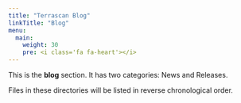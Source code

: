 ```yaml
---
title: "Terrascan Blog"
linkTitle: "Blog"
menu:
  main:
    weight: 30
    pre: <i class='fa fa-heart'></i>
---
```



This is the **blog** section. It has two categories: News and Releases.

Files in these directories will be listed in reverse chronological order.

